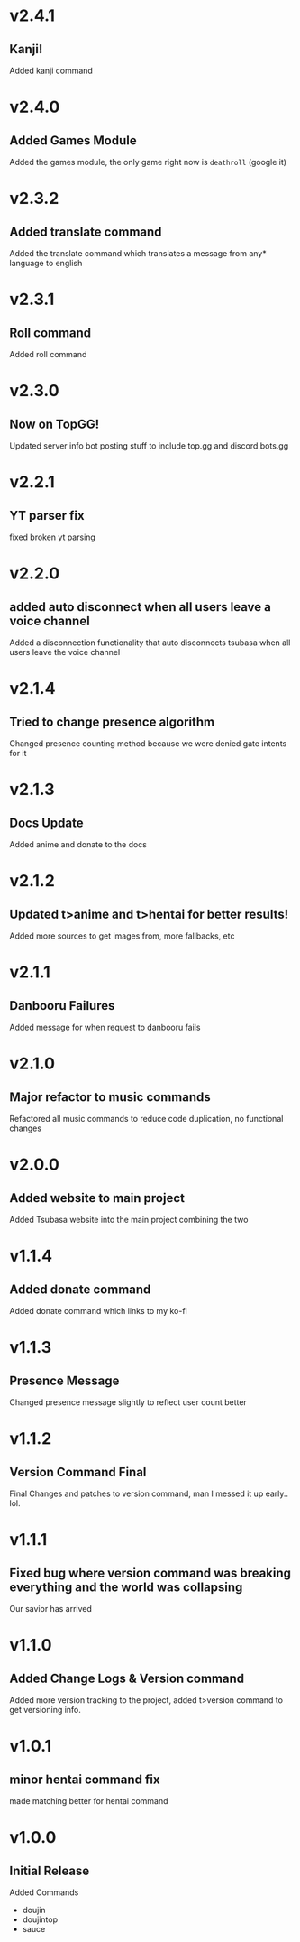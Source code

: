 # v2.4.1
## Kanji!

Added kanji command

# v2.4.0
## Added Games Module

Added the games module, the only game right now is `deathroll` (google it)

# v2.3.2
## Added translate command

Added the translate command which translates a message from any* language to english

# v2.3.1
## Roll command

Added roll command

# v2.3.0
## Now on TopGG!

Updated server info bot posting stuff to include top.gg and discord.bots.gg

# v2.2.1
## YT parser fix

fixed broken yt parsing

# v2.2.0
## added auto disconnect when all users leave a voice channel

Added a disconnection functionality that auto disconnects tsubasa when all users leave the voice channel

# v2.1.4
## Tried to change presence algorithm

Changed presence counting method because we were denied gate intents for it

# v2.1.3
## Docs Update

Added anime and donate to the docs

# v2.1.2
## Updated t>anime and t>hentai for better results!

Added more sources to get images from, more fallbacks, etc

# v2.1.1
## Danbooru Failures

Added message for when request to danbooru fails

# v2.1.0
## Major refactor to music commands

Refactored all music commands to reduce code duplication, no functional changes

# v2.0.0
## Added website to main project

Added Tsubasa website into the main project combining the two

# v1.1.4
## Added donate command

Added donate command which links to my ko-fi

# v1.1.3
## Presence Message

Changed presence message slightly to reflect user count better

# v1.1.2
## Version Command Final

Final Changes and patches to version command, man I messed it up early.. lol.

# v1.1.1
## Fixed bug where version command was breaking everything and the world was collapsing

Our savior has arrived

# v1.1.0
## Added Change Logs & Version command

Added more version tracking to the project, added t>version command to get versioning info.

# v1.0.1
## minor hentai command fix

made matching better for hentai command

# v1.0.0
## Initial Release
Added Commands
* doujin
* doujintop
* sauce

